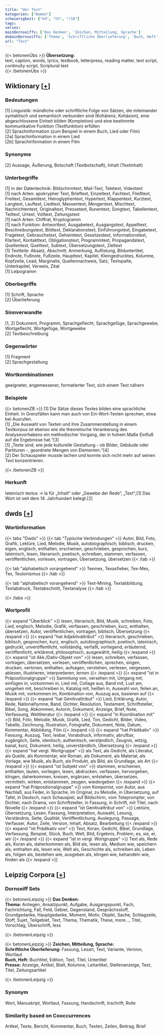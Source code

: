 ```yaml
---
title: "der Text"
kategorien: ["Nomen"]
schwierigkeit: ["k4", "h5", "r10"]
tags:
series:
mainDornseiffs: ['Das Denken', 'Zeichen, Mitteilung, Sprache']
domainDornseiffs: ['Thema', 'Schriftliche Überlieferung', 'Buch, Heft', 'Presse']
url: "Text"
---
```


{{< betonenÜbs >}}
**Übersetzung:**  
text, caption, words, lyrics, textbook, letterpress, reading matter, text script, continuity script, Scriptural  text  
{{< /betonenÜbs >}}

## Wiktionary [[+](https://de.wiktionary.org/wiki/Text)]

### Bedeutungen
[1] Linguistik: mündliche oder schriftliche Folge von Sätzen, die miteinander syntaktisch und semantisch verbunden sind (Kohärenz, Kohäsion), eine abgeschlossene Einheit bilden (Kompletion) und eine bestimmte kommunikative Funktion (Textfunktion) erfüllen  
[2] Sprachinformation (zum Beispiel in einem Buch, Lied oder Film)  
[2a] Sprachinformation in einem Lied  
[2b] Sprachinformation in einem Film  

### Synonyme
[2] Aussage, Äußerung, Botschaft (Textbotschaft), Inhalt (Textinhalt)  

### Unterbegriffe
[1] in der Datentechnik: Bildschirmtext, Mail-Text, Teletext, Videotext  
[1] nach Arten: apokrypher Text, Brieftext, Einzeltext, Fachtext, Fließtext, Freitext, Gesamttext, Hieroglyphentext, Hypertext, Klappentext, Kurztext, Langtext, Lauftext, Liedtext, Massentext, Mengentext, Mischtext, Nachrichtentext, Originaltext, Pressetext, Runentext, Songtext, Tabellentext, Teiltext, Urtext, Volltext, Zeitungstext  
[1] nach Arten: Chiffrat, Kryptogramm  
[1] nach Funktion: Antworttext, Ausgabetext, Ausgangstext, Appelltext, Beschreibungstext, Bildtext, Deklarationstext, Einführungstext, Eingabetext, Fragetext, Gebrauchstext, Geheimtext, Gesetzestext, Informationstext, Klartext, Kontakttext, Obligationstext, Programmtext, Propagandatext, Quellentext, Quelltext, Subtext, Übersetzungstext, Zieltext  
[1] Textteile: Absatz, Abschnitt, Anmerkung, Auflistung, Bilduntertitel, Endnote, Fußnote, Fußzeile, Haupttext, Kapitel, Kleingedrucktes, Kolumne, Kopfzeile, Lead, Marginalie, Quellennachweis, Satz, Textspalte, Unterkapitel, Verweis, Zitat  
[1] Leipogramm  

### Oberbegriffe
[1] Schrift, Sprache  
[2] Überlieferung  

### Sinnverwandte
[1, 2] Dokument, Programm, Sprachgeflecht, Sprachgefüge, Sprachgewebe, Wortgeflecht, Wortgefüge, Wortgewebe  
[2] Textbeschreibung  

### Gegenwörter
[1] Fragment  
[2] Sprachgestaltung  

### Wortkombinationen
geeigneter, angemessener, formatierter Text, sich einem Text nähern  

### Beispiele
{{< betonenZB >}}
[1] Die Sätze dieses Textes bilden eine sprachliche Einheit. In Grenzfällen kann man auch von Ein-Wort-Texten sprechen, etwa bei Ausrufen.  
[1] „Die Auswahl von Texten und ihre Zusammenstellung in einem Textkorpus ist ebenso wie die theoretische Verankerung des Analysevorhabens ein methodischer Vorgang, der in hohem Maße Einfluß auf die Ergebnisse hat.“[3]  
[1] „Texte sind, wie jede kulturelle Gestaltung - ob Bilder, Gebäude oder Partituren -, geordnete Mengen von Elementen.“[4]  
[2] Der Schauspieler musste lachen und konnte sich nicht mehr auf seinen Text konzentrieren.  

{{< /betonenZB >}}
### Herkunft
lateinisch textus → la für „Inhalt“ oder „Gewebe der Rede“, „Text“;[1] Das Wort ist seit dem 14. Jahrhundert belegt.[2]  



## dwds [[+](https://www.dwds.de/wb/Text)]

### Wortinformation
{{< tabs "Dwds" >}}
{{< tab "Typische Verbindungen" >}}
Autor, Bild, Foto, Grafik, Lektüre, Lied, Melodie, Musik, autobiographisch, biblisch, drucken, eigen, englisch, enthalten, erscheinen, geschrieben, gesprochen, kurz, lateinisch, lesen, literarisch, poetisch, schreiben, stammen, verfassen, veröffentlichen, vorlesen, vortragen, Übersetzung, übersetzen
{{< /tab >}}

{{< tab "alphabetisch vorangehend" >}}
Texmex, Texasfieber, Tex-Mex, Tex, Teutonismus
{{< /tab >}}

{{< tab "alphabetisch vorangehend" >}}
Text-Mining, Textabbildung, Textabdruck, Textabschnitt, Textanalyse
{{< /tab >}}

{{< /tabs >}}

### Wortprofil
{{< expand "Überblick" >}} lesen, literarisch, Bild, Musik, schreiben, Foto, Lied, englisch, Melodie, Grafik, verfassen, geschrieben, kurz, enthalten, übersetzen, Autor, veröffentlichen, vortragen, biblisch, Übersetzung {{< /expand >}}
{{< expand "hat Adjektivattribut" >}} literarisch, geschrieben, biblisch, gesprochen, kurz, englisch, autobiographisch, poetisch, lateinisch, gedruckt, unveröffentlicht, vollständig, verfaßt, vorliegend, erläuternd, veröffentlicht, erklärend, philosophisch, ausgewählt, heilig {{< /expand >}}
{{< expand "ist Akk./Dativ-Objekt von" >}} lesen, schreiben, verfassen, vortragen, übersetzen, vorlesen, veröffentlichen, sprechen, singen, drucken, vertonen, enthalten, aufsagen, verstehen, verlesen, vergessen, ablesen, illustrieren, interpretieren, lernen {{< /expand >}}
{{< expand "ist in Präpositionalgruppe" >}} Sammlung von, versehen mit, Umgang mit, einfügen in, vorkommen in, Lied mit, Collage aus, Band mit, Lust am, umgehen mit, beschreiben in, Katalog mit, heißen in, Auswahl von, feilen an, Musik mit, vorkommen im, Kombination von, Auszug aus, basieren auf {{< /expand >}}
{{< expand "hat Genitivattribut" >}} Lied, Erklärung, Autor, Rede, Nationalhymne, Band, Dichter, Resolution, Testament, Schriftsteller, Bibel, Song, Abkommen, Autorin, Dokument, Anzeige, Brief, Note, Verfassung, Weltliteratur {{< /expand >}}
{{< expand "in Koordination mit" >}} Bild, Foto, Melodie, Musik, Grafik, Lied, Ton, Gedicht, Bilder, Video, Tabelle, Zeichnung, Illustration, Fotografie, Dokument, Note, Datum, Kommentar, Abbildung, Film {{< /expand >}}
{{< expand "hat Prädikativ" >}} Fassung, Auszug, Text, lesbar, Vorabdruck, informativ, abrufbar, zugänglich, Seite, identisch, authentisch, verständlich, Zeugnis, witzig, banal, kurz, Dokument, heilig, unverständlich, Übersetzung {{< /expand >}}
{{< expand "hat vergl. Wortgruppe" >}} als Text, als Gedicht, als Literatur, als Quelle, als Kommentar, wie Roman, als Dokument, als Material, als Vorlage, wie Musik, als Buch, als Produkt, als Bild, als Grundlage, als Art {{< /expand >}}
{{< expand "ist Subjekt von" >}} stammen, erscheinen, enthalten, lauten, vorliegen, lesen, abdrucken, verfassen, hervorgehen, klingen, daherkommen, kreisen, ergänzen, entstehen, übersetzen, vermitteln, wirken, entstammen, zeugen, wiedergeben {{< /expand >}}
{{< expand "hat Präpositionalgruppe" >}} vom Komponist, von Autor, aus Nachlaß, aus Feder, in Sprache, im Original, zu Melodie, in Übersetzung, auf Tafel, in Deutsch, nach Schauspiel, auf Bildschirm, vom Teleprompter, von Dichter, nach Drama, von Schriftsteller, in Fassung, in Schrift, mit Titel, nach Novelle {{< /expand >}}
{{< expand "ist Genitivattribut von" >}} Lektüre, Übersetzung, Lesen, Fassung, Interpretation, Auswahl, Lesung, Verständnis, Seite, Qualität, Veröffentlichung, Auslegung, Passage, Verfasser, Autor, Zeile, Version, Inhalt, Absatz, Bearbeitung {{< /expand >}}
{{< expand "ist Prädikativ von" >}} Text, Koran, Gedicht, Bibel, Grundlage, Verfassung, Beispiel, Stück, Buch, Welt, Bild, Ergebnis, Problem, es, sie, er, wir {{< /expand >}}
{{< expand "ist in vergl. Wortgruppe" >}} Text als, Rede als, Koran als, daherkommen als, Bild als, lesen als, Medium wie, speichern als, enthalten als, lesen wie, Welt als, Geschichte als, schreiben als, Leben als, folgen als, bestehen wie, ausgeben als, klingen wie, behandeln wie, finden als {{< /expand >}}

## Leipzig Corpora [[+](https://corpora.uni-leipzig.de/en/res?word=Text&corpusId=deu_newscrawl-public_2018)]

### Dornseiff Sets
{{< betonenLeipzig >}}
**Das Denken:**  
**Thema:** Anliegen, Ansatzpunkt, Aufgabe, Ausgangspunkt, Fach, Fachrichtung, Fall, Feld, Gebiet, Gegenstand, Gesprächsstoff, Grundgedanke, Hauptgedanke, Moment, Motiv, Objekt, Sache, Schlagzeile, Stoff, Sujet, Teilgebiet, Text, Thema, Thematik, These, more..., Titel, Vorschlag, Überschrift, less  

{{< /betonenLeipzig >}}


{{< betonenLeipzig >}}
**Zeichen, Mitteilung, Sprache:**  
**Schriftliche Überlieferung:** Fassung, Lesart, Text, Variante, Version, Wortlaut  
**Buch, Heft:** Buchtitel, Edition, Text, Titel, Untertitel  
**Presse:** Anzeige, Artikel, Blatt, Kolumne, Leitartikel, Stellenanzeige, Text, Titel, Zeitungsartikel  

{{< /betonenLeipzig >}}

### Synonym
Wort, Manuskript, Wortlaut, Fassung, Handschrift, Inschrift, Rolle


### Similarity based on Cooccurrences
Artikel, Texte, Bericht, Kommentar, Buch, Texten, Zeilen, Beitrag, Brief

